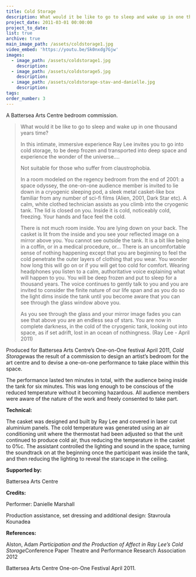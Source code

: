 ```yaml
---
title: Cold Storage
description: What would it be like to go to sleep and wake up in one thousand years time?
project_date: 2011-03-01 00:00:00
project_to_date:
list: true
archive: true
main_image_path: /assets/coldstorage1.jpg
video_embed: 'https://youtu.be/Sk0nxdg7Gjw'
images:
  - image_path: /assets/coldstorage1.jpg
    description:
  - image_path: /assets/coldstorage5.jpg
    description:
  - image_path: /assets/coldstorage-stav-and-danielle.jpg
    description:
tags:
order_number: 3
---
```


A Battersea Arts Centre bedroom commission.

> What would it be like to go to sleep and wake up in one thousand years time?
>
>
> In this intimate, immersive experience Ray Lee invites you to go into cold storage, to be deep frozen and transported into deep space and experience the wonder of the universe….
>
>
> Not suitable for those who suffer from claustrophobia.
>
>
> In a room modeled on the regency bedroom from the end of 2001: a space odyssey, the one-on-one audience member is invited to lie down in a cryogenic sleeping pod, a sleek metal casket-like box familiar from any number of sci-fi films (Alien, 2001, Dark Star etc). A calm, white clothed technician assists as you climb into the cryogenic tank. The lid is closed on you. Inside it is cold, noticeably cold, freezing. Your hands and face feel the cold.
>
>
> There is not much room inside. You are lying down on your back. The casket is lit from the inside and you see your reflected image on a mirror above you. You cannot see outside the tank. It is a bit like being in a coffin, or in a medical procedure, or… There is an uncomfortable sense of nothing happening except that you are beginning to feel the cold penetrate the outer layers of clothing that you wear. You wonder how long this will go on or if you will get too cold for comfort. Wearing headphones you listen to a calm, authoritative voice explaining what will happen to you. You will be deep frozen and put to sleep for a thousand years. The voice continues to gently talk to you and you are invited to consider the finite nature of our life span and as you do so the light dims inside the tank until you become aware that you can see through the glass window above you.
>
>
> As you see through the glass and your mirror image fades you can see that above you are an endless sea of stars. You are now in complete darkness, in the cold of the cryogenic tank, looking out into space, as if set adrift, lost in an ocean of nothingness. (Ray Lee - April 2011)

Produced for Battersea Arts Centre’s One-on-One festival April 2011, *Cold Storage*was the result of a commission to design an artist’s bedroom for the art centre and to devise a one-on-one performance to take place within this space.

The performance lasted ten minutes in total, with the audience being inside the tank for six minutes. This was long enough to be conscious of the reduced temperature without it becoming hazardous. All audience members were aware of the nature of the work and freely consented to take part.

**Technical:**

The casket was designed and built by Ray Lee and covered in laser cut aluminium panels. The cold temperature was generated using an air conditioning unit where the thermostat had been adjusted so that the unit continued to produce cold air, thus reducing the temperature in the casket to 0%c. The assistant controlled the lighting and sound in the space, turning the soundtrack on at the beginning once the participant was inside the tank, and then reducing the lighting to reveal the starscape in the ceiling.

**Supported by:**

Battersea Arts Centre

**Credits:**

Performer: Danielle Marshall

Production assistance, set dressing and additional design: Stavroula Kounadea

**References:**

Alston, Adam *Participation and the Production of Affect in Ray Lee’s Cold Storage*Conference Paper Theatre and Performance Research Association 2012

Battersea Arts Centre One-on-One Festival April 2011.